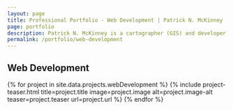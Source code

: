 ```yaml
---
layout: page
title: Professional Portfolio - Web Development | Patrick N. McKinney
page: portfolio
description: Patrick N. McKinney is a cartographer (GIS) and developer interested in telling the stories of communities through maps and technology.  He has experience designing maps for print, interactive web maps, GIS python scripting, and website development.
permalink: /portfolio/web-development
---
```


<section class="feat-portfolio">
    <div class="container">
        <div class="row">
            <div class="col-lg-12 text-center">
                <h1>Web Development</h1>                        
            </div>
        </div>
        <div class="row">
            {% for project in site.data.projects.webDevelopment %}
                {% include project-teaser.html title=project.title image=project.image alt=project.image-alt teaser=project.teaser url=project.url  %}
            {% endfor %}
        </div>
    </div>
</section>